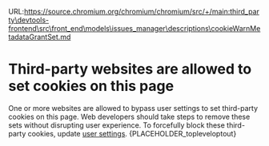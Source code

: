URL:https://source.chromium.org/chromium/chromium/src/+/main:third_party\devtools-frontend\src\front_end\models\issues_manager\descriptions\cookieWarnMetadataGrantSet.md
# Third-party websites are allowed to set cookies on this page

One or more websites are allowed to bypass user settings to set third-party cookies on this page. Web developers should take steps to remove these sets without disrupting user experience. To forcefully block these third-party cookies, update [user settings](manageCookiesHelpPage).
{PLACEHOLDER_topleveloptout}
